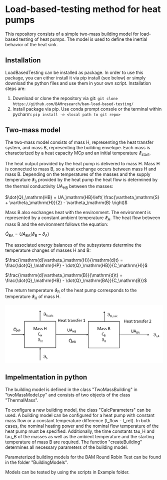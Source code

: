 
# Load-based-testing method for heat pumps

This repository consists of a simple two-mass building model for load-based testing of heat pumps.
The model is used to define the inertial behavior of the heat sink.

## Installation 

LoadBasedTesting can be installed as package. 
In order to use this package, you can either install it via pip install (see
below) or simply download the python files and use them in your own script. 
Installation steps are:
1.  Download or clone the repository via git: 
`git clone https://github.com/BAMresearch/bam-load-based-testing/`
2. Install package via pip. Use conda prompt console or the terminal within pycharm:
`pip install -e <local path to git repo>`

## Two-mass model

The two-mass model consists of mass H, representing the heat transfer system, and mass B, representing the building envelope. 
Each mass is characterized by a heat capacity MCp and an initial temperature $`\vartheta_\mathrm{start}`$. 

The heat output provided by the heat pump is delivered to mass H. Mass H is connected to mass B, so a heat exchange occurs between mass H and mass B.
Depending on the temperatures of the masses and the supply temperature $`\vartheta_\mathrm{S}`$ provided by the heat pump the heat flow is determined by the thermal conductivity $`UA_\mathrm{HB}`$ between the masses:

$`\dot{Q}_\mathrm{HB} =  UA_\mathrm{HB}\left( \frac{\vartheta_\mathrm{S} + \vartheta_\mathrm{H}}{2} - \vartheta_\mathrm{B} \right)`$

Mass B also exchanges heat with the environment.
The environment is represented by a constant ambient temperature $`\vartheta_\mathrm{A}`$.
The heat flow between mass B and the environment follows the equation:

$`\dot{Q}_\mathrm{BA} =  UA_\mathrm{BA}\left(  \vartheta_\mathrm{B} - \vartheta_\mathrm{A}\right)`$

The associated energy balances of the subsystems determine the temperature changes of masses H and B:

$`\frac{\mathrm{d}\vartheta_\mathrm{H}}{\mathrm{d}t} = \frac{\dot{Q}_\mathrm{HP} - \dot{Q}_\mathrm{HB}}{C_\mathrm{H}}`$

$`\frac{\mathrm{d}\vartheta_\mathrm{B}}{\mathrm{d}t} = \frac{\dot{Q}_\mathrm{HB} - \dot{Q}_\mathrm{BA}}{C_\mathrm{B}}`$

The return temperature $`\vartheta_\mathrm{R}`$ of the heat pump corresponds to the temperature $`\vartheta_\mathrm{H}`$ of mass H.

![img.png](model.png "two-mass building model")

## Impelmentation in python


The building model is defined in the class "TwoMassBuilding" in "twoMassModel.py" and consists of two objects of the class "ThermalMass".

To configure a new building model, the class "CalcParameters" can be used. A building model can be configured for a heat pump with constant mass flow or a constant temperature difference (t_flow - t_ret). In both cases, the nominal heating power and the nominal flow temperature of the heat pump must be specified.
Additionally, the time constants tau_H and tau_B of the masses as well as the ambient temperature and the starting temperature of mass B are required.
The function "createBuilding" determines all necessary parameters of the building model.

Parameterized building models for the BAM Round Robin Test can be found in the folder "BuildingModels".

Models can be tested by using the scripts in Example folder.






